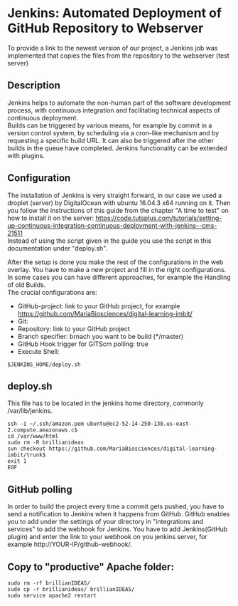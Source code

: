 # Jenkins: Automated Deployment of GitHub Repository to Webserver

To provide a link to the newest version of our project, a Jenkins job was implemented that copies the files from the repository to the webserver (test server)

## Description

Jenkins helps to automate the non-human part of the software development process, with continuous integration and facilitating technical aspects of continuous deployment.  
Builds can be triggered by various means, for example by commit in a version control system, by scheduling via a cron-like mechanism and by requesting a specific build URL. It can also be triggered after the other builds in the queue have completed. Jenkins functionality can be extended with plugins.

## Configuration

The installation of Jenkins is very straight forward, in our case we used a droplet (server) by DigitalOcean with ubuntu 16.04.3 x64 running on it. Then you follow the instructions of this guide from the chapter "A time to test" on how to install it on the server: https://code.tutsplus.com/tutorials/setting-up-continuous-integration-continuous-deployment-with-jenkins--cms-21511  
Instead of using the script given in the guide you use the script in this documentation under "deploy.sh".  
  
After the setup is done you make the rest of the configurations in the web overlay. You have to make a new project and fill in the right configurations. In some cases you can have different approaches, for example the Handling of old Builds.  
The crucial configurations are:  
* GitHub-project: link to your GitHub project, for example https://github.com/MariaBiosciences/digital-learning-imbit/
* Git: 
 * Repository: link to your GitHub project
 * Branch specifier: brnach you want to be build (*/master)
* GitHub Hook trigger for GITScm polling: true
* Execute Shell: 
```
$JENKINS_HOME/deploy.sh
```

## deploy.sh

This file has to be located in the jenkins home directory, commonly /var/lib/jenkins.

```
ssh -i ~/.ssh/amazon.pem ubuntu@ec2-52-14-250-138.us-east-2.compute.amazonaws.c$  
cd /var/www/html  
sudo rm -R brillianideas  
svn checkout https://github.com/MariaBiosciences/digital-learning-imbit/trunk$  
exit 1  
EOF  
```

## GitHub polling

In order to build the project every time a commit gets pushed, you have to send a notification to Jenkins when it happens from GitHub.
GitHub enables you to add under the settings of your directory in "integrations and services" to add the webhook for Jenkins.
You have to add Jenkins(GitHub plugin) and enter the link to your webhook on you jenkins server, for example http://YOUR-IP/github-webhook/.

## Copy to "productive" Apache folder:
```
sudo rm -rf brillianIDEAS/
sudo cp -r brillianideas/ brillianIDEAS/
sudo service apache2 restart
```
